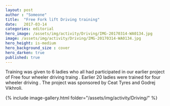 ```yaml
---
layout: post
author : "Someone"
title:  "Free Fork lift Driving training"
date:   2017-03-14 
categories: editorial
hero_image: /assets/img/activity/Driving/IMG-20170314-WA0134.jpg
image: /assets/img/activity/Driving/IMG-20170314-WA0134.jpg
hero_height: is-medium
hero_background_size : cover
hero_darken: true
published: true
---
```


Training was given to 6 ladies who all had participated in our earlier project of Free four wheeler driving traing . Earlier 20 ladies were trained for four wheeler driving . The project was sponsored by Ceat Tyres and Godrej Vikhroli.

{% include image-gallery.html folder="/assets/img/activity/Driving/" %}